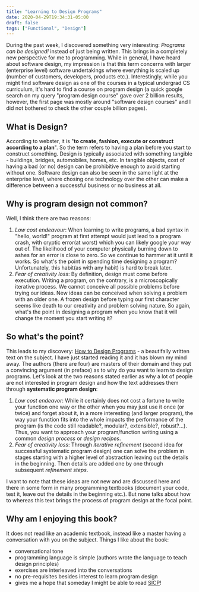 ```yaml
---
title: "Learning to Design Programs"
date: 2020-04-29T19:34:31-05:00
draft: false
tags: ["Functional", "Design"]
---
```

During the past week, I discovered something very interesting: *Programs
can be designed!* instead of just being written. This brings in a completely new
perspective for me to programming. While in general, I have heard about software
design, my impression is that this term concerns with larger (enterprise
level) software undertakings where everything is scaled up (number of customers,
developers, products etc.). Interestingly, while you might find software design as one of the courses in a typical undergrad CS curriculum, it's hard to find a
course on program design (a quick google search on my query "program design
course" gave over 2 billion results, however, the first page was mostly around "software
design courses" and I did not bothered to check the other couple billion
pages).

## What is Design?
According to webster, it is "**to create, fashion, execute or construct according
to a plan**". So the term refers to having a plan before you start to
construct something. Design is typically associated with something tangible -
buildings, bridges, automobiles, homes, etc. In tangible objects, cost of having
a bad (or no) design can be prohibitive enough to avoid starting without one.
Software design can also be seen in the same light at
the enterprise level, where chosing one technology over the other can make a
difference between a successful business or no business at all.

## Why is program design not common?
Well, I think there are two reasons:
1. *Low cost endeavour*: When learning to write programs, a bad syntax in "hello, world!" program at first attempt would just lead to a program crash, with
cryptic error(at worst) which you can likely google your way out of. The likelihood of your computer physically burning down to ashes for an error is close to zero. So we continue to hammer at it until it works. So what's the point in spending time designing a program? Unfortunately, this habit(as with any habit) is hard to break later.
2. *Fear of creativity loss*: By definition, design must come before execution.
   Writing a program, on the contrary, is a microscopically iterative process.
We cannot conceive all possible problems before trying our ideas. New ideas can
be conceived when solving a problem with an older one. A frozen design before
typing our first character seems like death to our creativity and problem
solving nature. So again, what's the point in designing a program when you know
that it will change the moment you start writing it?

## So what's the point?
This leads to my discovery: [How to Design Programs](https://htdp.org/) - a
beautifally written text on the subject. I have just started reading it and it
has blown my mind away. The authors (there are four) are masters of their
domain and they put a convincing argument (in preface) as to why do you want to learn to design programs. Let's look at the two reasons stated earlier as why a lot of people are not interested in program design and how the text addresses them through **systematic program design**:
1. *Low cost endeavor*: While it certainly does not cost a fortune to write your
   function one way or the other when you may just use it once (or twice) and forget about it, in a more interesting (and larger program), the way your function fits into the whole impacts the performance of the program (is the code still readable?, modular?, extensible?, robust?...). Thus, you want to approach your program/function writing using a common *design process* or *design recipes*.
2. *Fear of creativity loss*: Through *iterative refinement* (second idea for
   successful systematic program design) one can solve the problem in stages
starting with a higher level of abstraction leaving out the details in the
beginning. Then details are added one by one through subsequent *refinement
steps*.

I want to note that these ideas are not new and are discussed here and there in
some form in many programming textbooks (document your code, test it, leave out
the details in the beginning etc.). But none talks about how to whereas this
text brings the process of program design at the focal point.

## Why am I enjoying this book?

  It does not read like an academic textbook, instead like a master having
a conversation with you on the subject. Things I like about the book:
- conversational tone
- programming language is simple (authors wrote the language to teach design principles)
- exercises are interleaved into the conversations
- no pre-requisites besides interest to learn program design
- gives me a hope that someday I might be able to read [SICP](https://mitpress.mit.edu/sites/default/files/sicp/index.html)!
